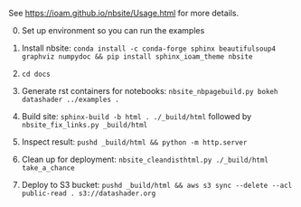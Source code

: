 See https://ioam.github.io/nbsite/Usage.html for more details.

0. Set up environment so you can run the examples

1. Install nbsite: `conda install -c conda-forge sphinx beautifulsoup4
   graphviz numpydoc && pip install sphinx_ioam_theme nbsite`

2. `cd docs`

3. Generate rst containers for notebooks:
   `nbsite_nbpagebuild.py bokeh datashader ../examples .`

4. Build site: `sphinx-build -b html . ./_build/html` followed by
   `nbsite_fix_links.py _build/html`

5. Inspect result: `pushd _build/html && python -m http.server`

6. Clean up for deployment: `nbsite_cleandisthtml.py ./_build/html take_a_chance`

7. Deploy to S3 bucket: `pushd _build/html && aws s3 sync --delete --acl public-read . s3://datashader.org`
